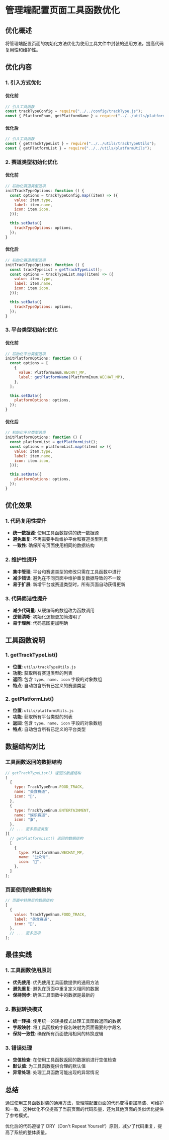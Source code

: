 # 管理端配置页面工具函数优化

## 优化概述

将管理端配置页面的初始化方法优化为使用工具文件中封装的通用方法，提高代码复用性和维护性。

## 优化内容

### 1. 引入方式优化

#### 优化前

```javascript
// 引入工具函数
const trackTypeConfig = require("../../config/trackType.js");
const { PlatformEnum, getPlatformName } = require("../../utils/platformUtils");
```

#### 优化后

```javascript
// 引入工具函数
const { getTrackTypeList } = require("../../utils/trackTypeUtils");
const { getPlatformList } = require("../../utils/platformUtils");
```

### 2. 赛道类型初始化优化

#### 优化前

```javascript
// 初始化赛道类型选项
initTrackTypeOptions: function () {
  const options = trackTypeConfig.map((item) => ({
    value: item.type,
    label: item.name,
    icon: item.icon,
  }));

  this.setData({
    trackTypeOptions: options,
  });
}
```

#### 优化后

```javascript
// 初始化赛道类型选项
initTrackTypeOptions: function () {
  const trackTypeList = getTrackTypeList();
  const options = trackTypeList.map((item) => ({
    value: item.type,
    label: item.name,
    icon: item.icon,
  }));

  this.setData({
    trackTypeOptions: options,
  });
}
```

### 3. 平台类型初始化优化

#### 优化前

```javascript
// 初始化平台类型选项
initPlatformOptions: function () {
  const options = [
    {
      value: PlatformEnum.WECHAT_MP,
      label: getPlatformName(PlatformEnum.WECHAT_MP),
    },
  ];

  this.setData({
    platformOptions: options,
  });
}
```

#### 优化后

```javascript
// 初始化平台类型选项
initPlatformOptions: function () {
  const platformList = getPlatformList();
  const options = platformList.map((item) => ({
    value: item.type,
    label: item.name,
    icon: item.icon,
  }));

  this.setData({
    platformOptions: options,
  });
}
```

## 优化效果

### 1. 代码复用性提升

- **统一数据源**: 使用工具函数提供的统一数据源
- **避免重复**: 不再需要手动维护平台和赛道类型列表
- **一致性**: 确保所有页面使用相同的数据结构

### 2. 维护性提升

- **集中管理**: 平台和赛道类型的修改只需在工具函数中进行
- **减少错误**: 避免在不同页面中维护重复数据导致的不一致
- **易于扩展**: 新增平台或赛道类型时，所有页面自动获得更新

### 3. 代码简洁性提升

- **减少代码量**: 从硬编码的数组改为函数调用
- **逻辑清晰**: 初始化逻辑更加简洁明了
- **易于理解**: 代码意图更加明确

## 工具函数说明

### 1. getTrackTypeList()

- **位置**: `utils/trackTypeUtils.js`
- **功能**: 获取所有赛道类型的列表
- **返回**: 包含 `type`、`name`、`icon` 字段的对象数组
- **特点**: 自动包含所有已定义的赛道类型

### 2. getPlatformList()

- **位置**: `utils/platformUtils.js`
- **功能**: 获取所有平台类型的列表
- **返回**: 包含 `type`、`name`、`icon` 字段的对象数组
- **特点**: 自动包含所有已定义的平台类型

## 数据结构对比

### 工具函数返回的数据结构

```javascript
// getTrackTypeList() 返回的数据结构
[
  {
    type: TrackTypeEnum.FOOD_TRACK,
    name: "美食赛道",
    icon: "🍜",
  },
  {
    type: TrackTypeEnum.ENTERTAINMENT,
    name: "娱乐赛道",
    icon: "🎬",
  },
  // ... 更多赛道类型
][
  // getPlatformList() 返回的数据结构
  [
    {
      type: PlatformEnum.WECHAT_MP,
      name: "公众号",
      icon: "📰",
    },
  ]
];
```

### 页面使用的数据结构

```javascript
// 页面中转换后的数据结构
[
  {
    value: TrackTypeEnum.FOOD_TRACK,
    label: "美食赛道",
    icon: "🍜",
  },
  // ... 更多选项
];
```

## 最佳实践

### 1. 工具函数使用原则

- **优先使用**: 优先使用工具函数提供的通用方法
- **避免重复**: 避免在页面中重复定义相同的数据
- **保持同步**: 确保工具函数中的数据是最新的

### 2. 数据转换模式

- **统一转换**: 使用统一的转换模式处理工具函数返回的数据
- **字段映射**: 将工具函数的字段名映射为页面需要的字段名
- **保持一致性**: 确保所有页面使用相同的转换逻辑

### 3. 错误处理

- **空值检查**: 在使用工具函数返回的数据前进行空值检查
- **默认值**: 为工具函数提供合理的默认值
- **异常处理**: 处理工具函数可能出现的异常情况

## 总结

通过使用工具函数封装的通用方法，管理端配置页面的代码变得更加简洁、可维护和一致。这种优化不仅提高了当前页面的代码质量，还为其他页面的类似优化提供了参考模式。

优化后的代码遵循了 DRY（Don't Repeat Yourself）原则，减少了代码重复，提高了系统的整体质量。
